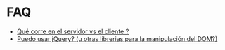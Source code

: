 # FAQ

* [Qué corre en el servidor vs el cliente ?](what_runs_on_the_client_vs_server.md)
* [Puedo usar jQuery? (u otras librerias para la manipulación del DOM?)](can_i_use_jquery_or_other_dom_manipulating_js.md)
